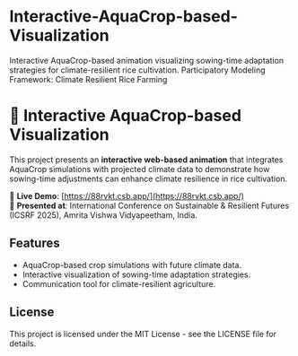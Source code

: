 # Interactive-AquaCrop-based-Visualization
Interactive AquaCrop-based animation visualizing sowing-time adaptation strategies for climate-resilient rice cultivation.
Participatory Modeling Framework: Climate Resilient Rice Farming


# 🌾 Interactive AquaCrop-based Visualization

This project presents an **interactive web-based animation** that integrates AquaCrop simulations with projected climate data to demonstrate how sowing-time adjustments can enhance climate resilience in rice cultivation.

🔗 **Live Demo**: [https://88rvkt.csb.app/](https://88rvkt.csb.app/)  
📖 **Presented at**: International Conference on Sustainable & Resilient Futures (ICSRF 2025), Amrita Vishwa Vidyapeetham, India.

## Features
- AquaCrop-based crop simulations with future climate data.
- Interactive visualization of sowing-time adaptation strategies.
- Communication tool for climate-resilient agriculture.

## License
This project is licensed under the MIT License - see the LICENSE file for details.
